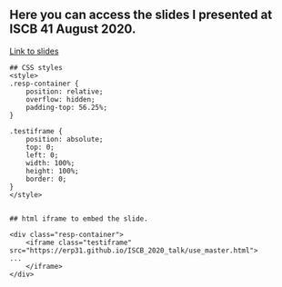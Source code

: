 ## Here you can access the slides I presented at ISCB 41 August 2020.

[Link to slides](/summer_2020_talk.html)
```
## CSS styles
<style>
.resp-container {
    position: relative;
    overflow: hidden;
    padding-top: 56.25%;
}

.testiframe {
    position: absolute;
    top: 0;
    left: 0;
    width: 100%;
    height: 100%;
    border: 0;
}
</style>


## html iframe to embed the slide.

<div class="resp-container">
    <iframe class="testiframe" src="https://erp31.github.io/ISCB_2020_talk/use_master.html">
...
    </iframe>
</div>

```
